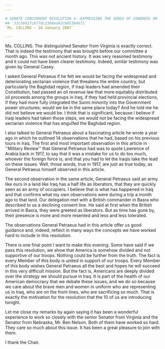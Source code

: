 ```yaml
---
---

# SENATE CONCURRENT RESOLUTION 4--EXPRESSING THE SENSE OF CONGRESS ON  IRAQ
## `33c5662fc677dc2380ed42cb05384671`
`Ms. COLLINS — 24 January 2007`

---
```



Ms. COLLINS. The distinguished Senator from Virginia is exactly 
correct. That is indeed the testimony that was brought before our 
committee a month ago. This was not ancient history. It was very 
reasoned testimony and it could not have been clearer testimony. 
Indeed, similar testimony was given by General Casey.

I asked General Petraeus if he felt we would be facing the widespread 
and deteriorating sectarian violence that threatens the entire country, 
but particularly the Baghdad region, if Iraqi leaders had amended their 
Constitution, had passed an oil revenue law that more equitably 
distributed oil proceeds among the groups in Iraq, if they had held 
provincial elections, if they had more fully integrated the Sunni 
minority into the Government power structures; would we be in the same 
place today? And he told me he did not believe we would be. I think 
that is significant, because I believe if Iraqi leaders had taken those 
steps, we would not be facing the widespread sectarian violence that 
has engulfed the Baghdad region.

I also talked to General Petraeus about a fascinating article he 
wrote a year ago in which he outlined 14 observations that he had, 
based on his previous tours in Iraq. The first and most important 
observation in this article in ''Military Review'' that General 
Petraeus had was to quote Lawrence of Arabia back in 1917, to say that 
it was a mistake for us to do too much, whoever the foreign force is, 
and that you had to let the Iraqis take the lead on these issues. Well, 
those words, true in 1917, are just as true today, as General Petraeus 
himself observed in this article.

The second observation in the same article, General Petraeus said an 
army like ours in a land like Iraq has a half life as liberators, that 
they are quickly seen as an army of occupiers. I believe that is what 
has happened in Iraq and that confirms what my own observations were 
during a trip a month ago to that land. Our delegation met with a 
British commander in Basra who described to us a declining consent 
line. He said at first when the British arrived in Basra, they were 
greeted as liberators. But as time has gone by, their presence is more 
and more resented and less and less tolerated.


The observations General Petraeus had in this article offer us good 
guidance and, indeed, reflect in many ways the concepts we have worked 
hard to include in this resolution.

There is one final point I want to make this evening. Some have said 
if we pass this resolution, we show that America is somehow divided and 
not supportive of our troops. Nothing could be further from the truth. 
The fact is every Member of this body is united in support of our 
troops. Every Member of this body wishes General Petraeus all the best 
and hopes he will succeed in this very difficult mission. But the fact 
is, Americans are deeply divided over the strategy we should pursue in 
Iraq. It is part of the health of our American democracy that we debate 
these issues, and we do so because we care about the brave men and 
women in uniform who are representing us in Iraq, who are on the front 
lines, who are sacrificing so much. That is exactly the motivation for 
the resolution that the 10 of us are introducing tonight.

Let me close my remarks by again saying it has been a wonderful 
experience to work so closely with the senior Senator from Virginia and 
the Senator from Nebraska, Mr. Ben Nelson. Both of them have worked so 
hard. They care so much about this issue. It has been a great pleasure 
to join with them.

I thank the Chair.